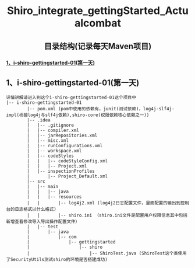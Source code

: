 #   <p align="center">  Shiro_integrate_gettingStarted_Actualcombat</p>
##  <p align="center"> 目录结构(记录每天Maven项目)</p>

<h4><a href="#idea"><font style="vertical-align: inherit;"><font style="vertical-align: inherit;">1、i-shiro-gettingstarted-01(第一天)</font></font></a></h4>


<h2 dir="auto">
 <a id="user-content-idea" class="anchor" aria-hidden="true" href="#idea">
 </a>
 <font style="vertical-align: inherit;">
  <font style="vertical-align: inherit;">
   1、i-shiro-gettingstarted-01(第一天)
  </font>
 </font>
</h2>



 ```
 详情讲解请进入到这个i-shiro-gettingstarted-01这个项目中
 |-- i-shiro-gettingstarted-01
         |-- pom.xml (pom中使用的依赖有，junit(测试依赖)，log4j-slf4j-impl(桥接log4j与slf4j依赖),shiro-core(权限依赖核心依赖之一))
         |-- .idea
         |   |-- .gitignore
         |   |-- compiler.xml
         |   |-- jarRepositories.xml
         |   |-- misc.xml
         |   |-- runConfigurations.xml
         |   |-- workspace.xml
         |   |-- codeStyles
         |   |   |-- codeStyleConfig.xml
         |   |   |-- Project.xml
         |   |-- inspectionProfiles
         |       |-- Project_Default.xml
         |-- src
         |   |-- main
         |   |   |-- java
         |   |   |-- resources
         |   |       |-- log4j2.xml (log4j2日志配置文件，里面配置的输出到控制台的日志格式以什么格式) 
         |   |       |-- shiro.ini （shiro.ini文件是配置用户权限信息其中包括新增查看修改导入导出操作配置文件）
         |   |-- test
         |       |-- java
         |           |-- com
         |               |-- gettingstarted
         |                   |-- shiro
         |                       |-- ShiroTest.java (ShiroTest这个类使用了SecurityUtils测试shiro的环境是否搭建成功)
 ```

